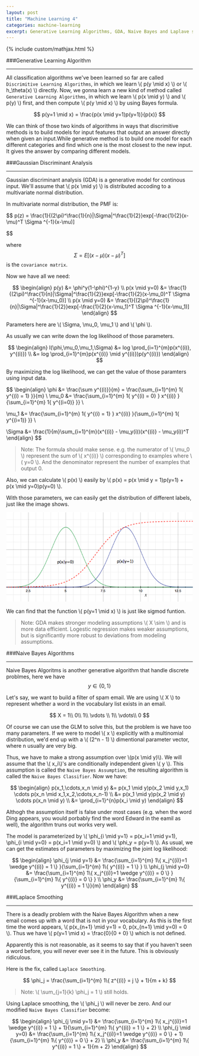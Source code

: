 ```yaml
---
layout: post
title: "Machine Learning 4"
categories: machine-learning
excerpt: Generative Learning Algorithms, GDA, Naive Bayes and Laplave smoothing.
---
```


{% include custom/mathjax.html %}

###Generative Learning Algorithm

-----------------------
All classification algorithms we've been learned so far are called `Discrimitive Learning Algorithms`, in which we learn \\( p(y \mid x) \\) or \\( h_\theta(x) \\) directly. Now, we gonna learn a new kind of method called `Generative Learning Algorithms`, in which we learn \\( p(x \mid y) \\) and \\( p(y) \\) first, and then compute \\( p(y \mid x) \\) by using Bayes formula.

$$
p(y=1 \mid x) = \frac{p(x \mid y=1)p(y=1)}{p(x)}
$$

We can think of those two kinds of algorithms in ways that discrimitive methods is to build models for input features that output an answer directly when given an input.While generative method is to build one model for each different categories and find which one is the most closest to the new input. It gives the answer by comparing different models.

###Gaussian Discriminant Analysis

--------------------
Gaussian discriminant analysis (GDA) is a generative model for continous input. We'll assume that \\( p(x \mid y) \\) is distributed accoding to a multivariate normal distribution.

In multivariate normal distribution, the PMF is:

$$
p(z) = \frac{1}{(2\pi)^\frac{1}{n}|\Sigma|^\frac{1}{2}}exp[-\frac{1}{2}(x-\mu)^T \Sigma ^{-1}(x-\mu)]

$$

where 
$$
\Sigma=E[(x-\mu)(x-\mu)^T]
$$
is the `covariance matrix`.

Now we have all we need:

$$
\begin{align}
p(y) &= \phi^y(1-\phi)^{1-y} \\
p(x \mid y=0) &= \frac{1}{(2\pi)^\frac{1}{n}|\Sigma|^\frac{1}{2}}exp[-\frac{1}{2}(x-\mu_0)^T \Sigma ^{-1}(x-\mu_0)] \\
p(x \mid y=0) &= \frac{1}{(2\pi)^\frac{1}{n}|\Sigma|^\frac{1}{2}}exp[-\frac{1}{2}(x-\mu_1)^T \Sigma ^{-1}(x-\mu_1)]
\end{align}
$$

Parameters here are \\( \Sigma, \mu_0, \mu_1 \\) and \\( \phi \\).

As usually we can write down the log likelihood of those parameters.

$$
\begin{align}
l(\phi,\mu_0,\mu_1,\Sigma) 
&= log \prod_{i=1}^{m}p(x^{(i)}, y^{(i)}) \\
&= log \prod_{i=1}^{m}p(x^{(i)} \mid y^{(i)})p(y^{(i)})
\end{align}
$$

By maximizing the log likelihood, we can get the value of those paramters using input data.

$$
\begin{align}
\phi &= \frac{\sum y^{(i)}}{m} = \frac{\sum_{i=1}^{m} 1\{ y^{(i) = 1} \}}{m} \\
\mu_0 &= \frac{\sum_{i=1}^{m} 1\{ y^{(i) = 0} \} x^{(i)} }{\sum_{i=1}^{m} 1\{ y^{(i=0)} \}} \\

\mu_1 &= \frac{\sum_{i=1}^{m} 1\{ y^{(i) = 1} \} x^{(i)} }{\sum_{i=1}^{m} 1\{ y^{(i=1)} \}} \\

\Sigma &= \frac{1}{m}\sum_{i=1}^{m}(x^{(i)} - \mu_y(i))(x^{(i)} - \mu_y(i))^T
\end{align}
$$

> Note: The formula should make sense. e.g. the numerator of \\( \mu_0 \\) represent the sum of \\( x^{(i)} \\) corresponding to examples where \\( y=0 \\). And the denominator represent the number of examples that output 0.

Also, we can calculate \\( p(x) \\) easily by \\( p(x) = p(x \mid y = 1)p(y=1) + p(x \mid y=0)p(y=0) \\).

With those parameters, we can easily get the distribution of different labels, just like the image shows.

<div style="text-align: center">
	<a href="/assets/GDA/GDA.png">
		<img src="/assets/GDA/GDA.png" alt="GDA">
		</img>
	</a>
</div>

We can find that the function \\( p(y=1 \mid x) \\) is just like sigmod funtion.

> Note: GDA makes stronger modeling assumptions \\( X \sim  \\) and is more data efficient. Logestic regression makes weaker assumptions, but is significantly more robust to deviations from modeling assumptions.

###Naive Bayes Algorithms

--------------------
Naive Bayes Algoritms is another generative algorithm that handle discrete problmes, here we have
$$
y \in \{ 0,1 \}
$$

Let's say, we want to build a filter of spam email. We are using \\( X \\) to represent whether a word in the vocabulary list exists in an email.

$$
X = 1\\ 
0\\ 
1\\ 
\vdots \\ 
1\\ 
\vdots\\ 
0
$$

Of course we can use the GLM to solve this, but the problem is we have too many parameters. If we were to model \\( x \\) explicitly with a multinomial distribution, we'd end up with a \\( (2^n - 1) \\) dimentional parameter vector, where n usually are very big.

Thus, we have to make a strong assumption over \\(p(x \mid y)\\). We will assume that the \\( x_i\\)'s are conditionally independent given \\( y \\). This assumption is called the `Naive Bayes Assumption`, the resulting algorithm is called the `Naive Bayes Classifier`. Now we have:

$$
\begin{align}
p(x_1,\cdots,x_n \mid y)
&= p(x_1 \mid y)p(x_2 \mid y,x_1) \cdots p(x_n \mid x_1,x_2,\cdots,x_n-1) \\
&= p(x_1 \mid y)p(x_2 \mid y) \cdots p(x_n \mid y) \\
&= \prod_{i=1}^{n}p(x_i \mid y)
\end{align}
$$

Althogh the assumption itself is false under most cases (e.g. when the word Ding appears, you would porbably find the word Edward in the eamil as well), the algorithm truns out works very well.

The model is parameterized by \\( \phi_{i \mid y=1} = p(x_i=1 \mid y=1), \phi_{i \mid y=0} = p(x_i=1 \mid y=0) \\) and \\( \phi_y = p(y=1) \\). As usual, we can get the estimates of parameters by maximizing the joint log likelihood:

$$
\begin{align}
\phi_{j \mid y=1} 
&= \frac{\sum_{i=1}^{m} 1\{ x_j^{(i)}=1 \wedge  y^{(i)} = 1 \} }{\sum_{i=1}^{m} 1\{ y^{(i)} = 1 \} } \\
\phi_{j \mid y=0} 
&= \frac{\sum_{i=1}^{m} 1\{ x_j^{(i)}=1 \wedge  y^{(i)} = 0 \} }{\sum_{i=1}^{m} 1\{ y^{(i)} = 0 \} } \\
\phi_y 
&= \frac{\sum_{i=1}^{m} 1\{ y^{(i)} = 1 \}}{m}
\end{align}
$$

###Laplace Smoothing

-------------
There is a deadly problem with the Naive Bayes Algorithm when a new email comes up with a word that is not in your vocabulary. As this is the first time the word appears, \\( p(x_{n+1} \mid y=1) = 0, p(x_{n+1} \mid y=0) = 0 \\). Thus we have \\( p(y=1 \mid x) = \frac{0}{0 + 0} \\) which is not defined.

Apparently this is not reasonable, as it seems to say that if you haven't seen a word before, you will never ever see it in the future. This is obviously ridiculous.

Here is the fix, called `Laplace Smoothing`. 

$$
\phi_j = \frac{\sum_{i=1}^{m} 1\{ z^{(i)} = j \} + 1}{m + k}
$$

> Note: \\( \sum_{j=1}{k} \phi_j = 1 \\) still holds.

Using Laplace smoothing, the \\( \phi_j \\) will never be zero. And our modified `Naive Bayes Classifier` become:

$$
\begin{align}
\phi_{j \mid y=1} 
&= \frac{\sum_{i=1}^{m} 1\{ x_j^{(i)}=1 \wedge  y^{(i)} = 1 \} + 1}{\sum_{i=1}^{m} 1\{ y^{(i)} = 1 \} + 2} \\
\phi_{j \mid y=0} 
&= \frac{\sum_{i=1}^{m} 1\{ x_j^{(i)}=1 \wedge  y^{(i)} = 0 \} + 1}{\sum_{i=1}^{m} 1\{ y^{(i)} = 0 \} + 2} \\
\phi_y 
&= \frac{\sum_{i=1}^{m} 1\{ y^{(i)} = 1 \} + 1}{m + 2}
\end{align}
$$

